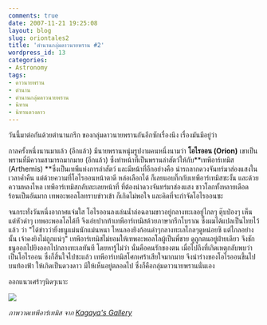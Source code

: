 ```yaml
---
comments: true
date: 2007-11-21 19:25:08
layout: blog
slug: oriontales2
title: 'ตำนานกลุ่มดาวนายพราน #2'
wordpress_id: 13
categories:
- Astronomy
tags:
- ดาวนายพราน
- ตำนาน
- ตำนานกลุ่มดาวนายพราน
- นิทาน
- นิทานดวงดาว
---
```


วันนี้มาต่อกันด้วยตำนานกรีก ของกลุ่มดาวนายพรานกันอีกซักเรื่องนึง เรื่องมันมีอยู่ว่า

กาลครั้งหนึ่งนานมาแล้ว (อีกแล้ว) มีนายพรานหนุ่มรูปงามคนหนึ่งนามว่า **โอไรออน (Orion)** เขาเป็นพรานที่มีความสามารถมากมาย (อีกแล้ว) ซึ่งทำหน้าที่เป็นพรานล่าสัตว์ให้กับ**เทพีอาร์เทมิส (Arthemis) **ซึ่งเป็นเทพีแห่งการล่าสัตว์ และมีหน้าที่อีกอย่างคือ นำรถลากดวงจันทร์มาส่องแสงในเวลาค่ำคืน แต่ด้วยความที่โอไรออนหน้าตาดี หล่อเลือกได้ ก็เลยแอบกิ๊กกับเทพีอาร์เทมิสซะงั้น และด้วยความหลงไหล เทพีอาร์เทมิสกลับละเลยหน้าที่ ที่ต้องนำดวงจันทร์มาส่องแสง ชาวโลกทั้งหลายเดือดร้อนเป็นอันมาก เทพอะพอลโลทราบข่าวเข้า ก็เกิดไม่พอใจ และคิดที่จะกำจัดโอไรออนซะ

จนกระทั่งวันหนึ่งอากาศแจ่มใส โอไรออนลงเล่นน้ำล่อฉลามขาวอยู่กลางทะเลอยู่ไกลๆ ตุ๊บป่องๆ เห็นแต่หัวดำๆ เทพอะพอลโลได้ที จึงเอ่ยปากท้าเทพีอาร์เทมิสด้วยภาษากรีกโบราณ ซึ่งผมได้แปลเป็นไทยไว้แล้ว ว่า "ได้ข่าวว่ายิ่งธนูแม่นนักแม่นหนา ไหนลองยิงก้อนดำๆกลางทะเลไกลๆดูหน่อยซิ แต่ไกลอย่างนั้น เจ้าคงยิงไม่ถูกแน่ๆ" เทพีอาร์เทมิสไม่ยอมให้เทพอะพอลโลผู้เป็นพี่ชาย ดูถูกตนอยู่ฝ่ายเดียว จึงชักธนูออกไปยิงออกไปกลางทะเลทันที โดยหารู้ไม่ว่า นั่นคือคนรักของตน เมื่อไปถึงที่เกิดเหตุกลับพบว่าเป็นโอไรออน ซึ่งก็สิ้นใจไปซะแล้ว เทพีอาร์เทมิสโศกเศร้าเสียใจมากมาย จึงนำร่างของโอไรออนขึ้นไปบนท้องฟ้า ให้เกิดเป็นดวงดาว มีให้เห็นอยู่ตลอดไป ซึ่งก็คือกลุ่มดาวนายพรานนั่นเอง

ออกแนวเศร้าๆนิดๆเนาะ

[![](http://files.armno.in.th/uploads/2007/11/arte_01.jpg)](http://files.armno.in.th/uploads/2007/11/arte_01.jpg)


_ภาพวาดเทพีอาร์เทมิส จาก [Kagaya's Gallery](http://www.kagayastudio.com/)_
